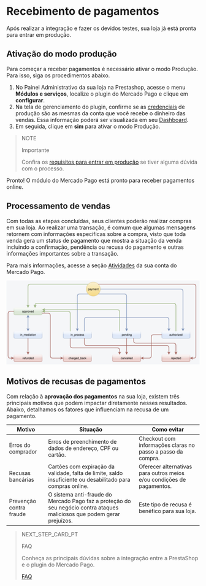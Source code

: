 # Recebimento de pagamentos
 
Após realizar a integração e fazer os devidos testes, sua loja já está pronta para entrar em produção.
 
## Ativação do modo produção
 
Para começar a receber pagamentos é necessário ativar o modo Produção. Para isso, siga os procedimentos abaixo.
 
1. No Painel Administrativo da sua loja na Prestashop, acesse o menu **Módulos e serviços**, localize o plugin do Mercado Pago e clique em **configurar**.
2. Na tela de gerenciamento do plugin, confirme se as [credenciais](https://www.mercadopago[FAKER][URL][DOMAIN]/developers/pt/guides/resources/credentials) de produção são as mesmas da conta que você recebe o dinheiro das vendas. Essa informação poderá ser visualizada em seu [Dashboard](https://www.mercadopago[FAKER][URL][DOMAIN]/developers/pt/guides/resources/devpanel).
3. Em seguida, clique em **sim** para ativar o modo Produção.
 
> NOTE
>
> Importante
>
> Confira os [requisitos para entrar em produção](https://www.mercadopago[FAKER][URL][DOMAIN]/developers/pt/guides/manage-account/account/go-live-requirements) se tiver alguma dúvida com o processo.
 
Pronto! O módulo do Mercado Pago está pronto para receber pagamentos online.
 
## Processamento de vendas
 
Com todas as etapas concluídas, seus clientes poderão realizar compras em sua loja. Ao realizar uma transação, é comum que algumas mensagens retornem com informações específicas sobre a compra, visto que toda venda gera um status de pagamento que mostra a situação da venda incluindo a confirmação, pendência ou recusa do pagamento e outras informações importantes sobre a transação.
 
Para mais informações, acesse a seção [Atividades](https://www.mercadopago[FAKER][URL][DOMAIN]/activities) da sua conta do Mercado Pago.
 
![Status de pagamento](/images/prestashop/status_pt.png)
 
## Motivos de recusas de pagamentos
 
Com relação à **aprovação dos pagamentos** na sua loja, existem três principais motivos que podem impactar diretamente nesses resultados. Abaixo, detalhamos os fatores que influenciam na recusa de um pagamento.
 
| Motivo | Situação | Como evitar |
|---|---|---|
| Erros do comprador | Erros de preenchimento de dados de endereço, CPF ou cartão. | Checkout com informações claras no passo a passo da compra. |
| Recusas bancárias | Cartões com expiração da validade, falta de limite, saldo insuficiente ou desabilitado para compras online.| Oferecer alternativas para outros meios e/ou condições de pagamentos. |
| Prevenção contra fraude | O sistema anti-fraude do Mercado Pago faz a proteção do seu negócio contra ataques maliciosos que podem gerar prejuízos. | Este tipo de recusa é benéfico para sua loja.  |
 
> NEXT_STEP_CARD_PT
>
> FAQ
>
> Conheça as principais dúvidas sobre a integração entre a PrestaShop e o plugin do Mercado Pago.
>
> [FAQ](https://www.mercadopago[FAKER][URL][DOMAIN]/developers/pt/guides/plugins/prestashop/faq)
